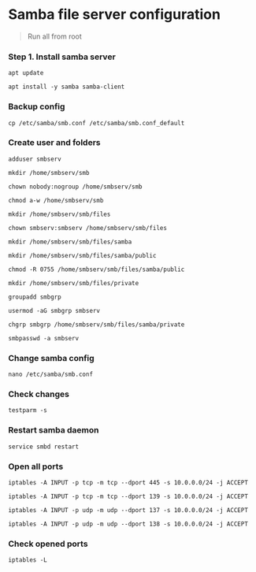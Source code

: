 # Samba file server configuration

> Run all from root

### Step 1. Install samba server

```apt update```

```apt install -y samba samba-client```

### Backup config

```cp /etc/samba/smb.conf /etc/samba/smb.conf_default```

### Create user and folders

```adduser smbserv```

```mkdir /home/smbserv/smb```

```chown nobody:nogroup /home/smbserv/smb```

```chmod a-w /home/smbserv/smb```

```mkdir /home/smbserv/smb/files```

```chown smbserv:smbserv /home/smbserv/smb/files```

```mkdir /home/smbserv/smb/files/samba```

```mkdir /home/smbserv/smb/files/samba/public```

```chmod -R 0755 /home/smbserv/smb/files/samba/public```

```mkdir /home/smbserv/smb/files/private```

```groupadd smbgrp```

```usermod -aG smbgrp smbserv```

```chgrp smbgrp /home/smbserv/smb/files/samba/private```

```smbpasswd -a smbserv```

### Change samba config

```nano /etc/samba/smb.conf```

### Check changes

```testparm -s```

### Restart samba daemon

```service smbd restart```

### Open all ports

```iptables -A INPUT -p tcp -m tcp --dport 445 -s 10.0.0.0/24 -j ACCEPT```

```iptables -A INPUT -p tcp -m tcp --dport 139 -s 10.0.0.0/24 -j ACCEPT```

```iptables -A INPUT -p udp -m udp --dport 137 -s 10.0.0.0/24 -j ACCEPT```

```iptables -A INPUT -p udp -m udp --dport 138 -s 10.0.0.0/24 -j ACCEPT```

### Check opened ports

```iptables -L```
